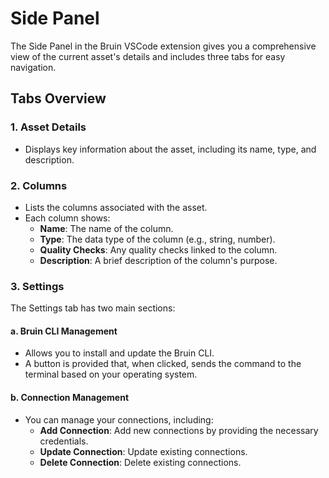 # Side Panel

The Side Panel in the Bruin VSCode extension gives you a comprehensive view of the current asset's details and includes three tabs for easy navigation.

## Tabs Overview

### 1. Asset Details
- Displays key information about the asset, including its name, type, and description.

### 2. Columns
- Lists the columns associated with the asset.
- Each column shows:
  - **Name**: The name of the column.
  - **Type**: The data type of the column (e.g., string, number).
  - **Quality Checks**: Any quality checks linked to the column.
  - **Description**: A brief description of the column's purpose.

### 3. Settings
The Settings tab has two main sections:

#### a. Bruin CLI Management
- Allows you to install and update the Bruin CLI.
- A button is provided that, when clicked, sends the command to the terminal based on your operating system.

#### b. Connection Management
- You can manage your connections, including:
  - **Add Connection**: Add new connections by providing the necessary credentials.
  - **Update Connection**: Update existing connections.
  - **Delete Connection**: Delete existing connections.